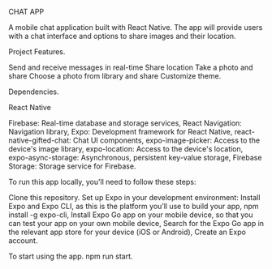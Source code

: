 CHAT APP

  A mobile chat application built with React Native. The app will provide users with a chat interface and options to share images and their location.

Project Features.

Send and receive messages in real-time
Share location
Take a photo and share
Choose a photo from library and share
Customize theme.

Dependencies.

React Native

Firebase: Real-time database and storage services,
React Navigation: Navigation library,
Expo: Development framework for React Native,
react-native-gifted-chat: Chat UI components,
expo-image-picker: Access to the device's image library,
expo-location: Access to the device's location,
expo-async-storage: Asynchronous, persistent key-value storage,
Firebase Storage: Storage service for Firebase.

To run this app locally, you'll need to follow these steps:

Clone this repository.
Set up Expo in your development environment:
Install Expo and Expo CLI, as this is the platform you’ll use to build your app,
npm install -g expo-cli,
Install Expo Go app on your mobile device, so that you can test your app on your own mobile device,
Search for the Expo Go app in the relevant app store for your device (iOS or Android),
Create an Expo account.

To start using the app.
npm run start.
